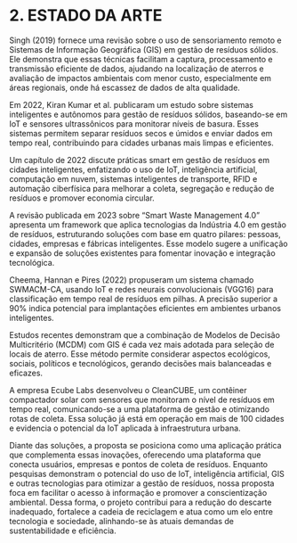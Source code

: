 # 2. ESTADO DA ARTE

  Singh (2019) fornece uma revisão sobre o uso de sensoriamento remoto e Sistemas de Informação Geográfica (GIS) em gestão de resíduos sólidos. Ele demonstra que essas técnicas facilitam a captura, processamento e transmissão eficiente de dados, ajudando na localização de aterros e avaliação de impactos ambientais com menor custo, especialmente em áreas regionais, onde há escassez de dados de alta qualidade.

  Em 2022, Kiran Kumar et al. publicaram um estudo sobre sistemas inteligentes e autônomos para gestão de resíduos sólidos, baseando-se em IoT e sensores ultrassônicos para monitorar níveis de basura. Esses sistemas permitem separar resíduos secos e úmidos e enviar dados em tempo real, contribuindo para cidades urbanas mais limpas e eficientes.

  Um capítulo de 2022 discute práticas smart em gestão de resíduos em cidades inteligentes, enfatizando o uso de IoT, inteligência artificial, computação em nuvem, sistemas inteligentes de transporte, RFID e automação ciberfísica para melhorar a coleta, segregação e redução de resíduos e promover economia circular.  
  
  A revisão publicada em 2023 sobre “Smart Waste Management 4.0” apresenta um framework que aplica tecnologias da Indústria 4.0 em gestão de resíduos, estruturando soluções com base em quatro pilares: pessoas, cidades, empresas e fábricas inteligentes. Esse modelo sugere a unificação e expansão de soluções existentes para fomentar inovação e integração tecnológica.

  Cheema, Hannan e Pires (2022) propuseram um sistema chamado SWMACM-CA, usando IoT e redes neurais convolucionais (VGG16) para classificação em tempo real de resíduos em pilhas. A precisão superior a 90% indica potencial para implantações eficientes em ambientes urbanos inteligentes.

  Estudos recentes demonstram que a combinação de Modelos de Decisão Multicritério (MCDM) com GIS é cada vez mais adotada para seleção de locais de aterro. Esse método permite considerar aspectos ecológicos, sociais, políticos e tecnológicos, gerando decisões mais balanceadas e eficazes.

  A empresa Ecube Labs desenvolveu o CleanCUBE, um contêiner compactador solar com sensores que monitoram o nível de resíduos em tempo real, comunicando-se a uma plataforma de gestão e otimizando rotas de coleta. Essa solução já está em operação em mais de 100 cidades e evidencia o potencial da IoT aplicada à infraestrutura urbana.

  Diante das soluções, a proposta se posiciona como uma aplicação prática que complementa essas inovações, oferecendo uma plataforma que conecta usuários, empresas e pontos de coleta de resíduos. Enquanto pesquisas demonstram o potencial do uso de IoT, inteligência artificial, GIS e outras tecnologias para otimizar a gestão de resíduos, nossa proposta foca em facilitar o acesso à informação e promover a conscientização ambiental. Dessa forma, o projeto contribui para a redução do descarte inadequado, fortalece a cadeia de reciclagem e atua como um elo entre tecnologia e sociedade, alinhando-se às atuais demandas de sustentabilidade e eficiência.
